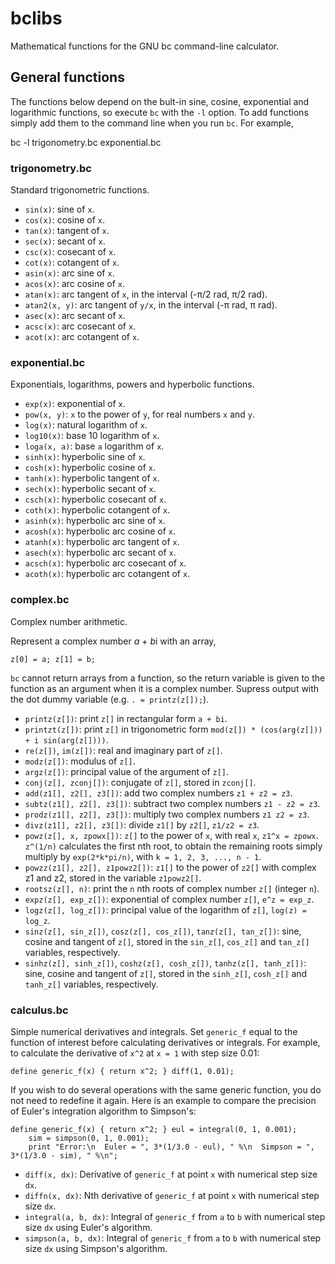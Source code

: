 # bclibs

Mathematical functions for the GNU bc command-line calculator.

## General functions

The functions below depend on the bult-in sine, cosine, exponential and
logarithmic functions, so execute ``bc`` with the ``-l`` option. To add
functions simply add them to the command line when you run ``bc``. For
example,

  bc -l trigonometry.bc exponential.bc

### trigonometry.bc

Standard trigonometric functions.

* ``sin(x)``: sine of ``x``.
* ``cos(x)``: cosine of ``x``.
* ``tan(x)``: tangent of ``x``.
* ``sec(x)``: secant of ``x``.
* ``csc(x)``: cosecant of ``x``.
* ``cot(x)``: cotangent of ``x``.
* ``asin(x)``: arc sine of ``x``.
* ``acos(x)``: arc cosine of ``x``.
* ``atan(x)``: arc tangent of ``x``, in the interval (-π/2 rad, π/2 rad).
* ``atan2(x, y)``: arc tangent of ``y/x``, in the interval (-π rad, π rad).
* ``asec(x)``: arc secant of ``x``.
* ``acsc(x)``: arc cosecant of ``x``.
* ``acot(x)``: arc cotangent of ``x``.

### exponential.bc

Exponentials, logarithms, powers and hyperbolic functions.

* ``exp(x)``: exponential of ``x``.
* ``pow(x, y)``: ``x`` to the power of ``y``, for real numbers ``x`` and ``y``.
* ``log(x)``: natural logarithm of ``x``.
* ``log10(x)``: base 10 logarithm of ``x``.
* ``loga(x, a)``: base ``a`` logarithm of ``x``.
* ``sinh(x)``: hyperbolic sine of ``x``.
* ``cosh(x)``: hyperbolic cosine of ``x``.
* ``tanh(x)``: hyperbolic tangent of ``x``.
* ``sech(x)``: hyperbolic secant of ``x``.
* ``csch(x)``: hyperbolic cosecant of ``x``.
* ``coth(x)``: hyperbolic cotangent of ``x``.
* ``asinh(x)``: hyperbolic arc sine of ``x``.
* ``acosh(x)``: hyperbolic arc cosine of ``x``.
* ``atanh(x)``: hyperbolic arc tangent of ``x``.
* ``asech(x)``: hyperbolic arc secant of ``x``.
* ``acsch(x)``: hyperbolic arc cosecant of ``x``.
* ``acoth(x)``: hyperbolic arc cotangent of ``x``.

### complex.bc

Complex number arithmetic.

Represent a complex number *a* + *b*i with an array,

	z[0] = a; z[1] = b;

``bc`` cannot return arrays from a function, so the return variable is given to
the function as an argument when it is a complex number. Supress output with
the dot dummy variable (e.g. ``. = printz(z[]);``).

* ``printz(z[])``: print ``z[]`` in rectangular form ``a + bi``.
* ``printzt(z[])``: print ``z[]`` in trigonometric form ``mod(z[]) * (cos(arg(z[])) + i sin(arg(z[])))``.
* ``re(z[])``, ``im(z[])``: real and imaginary part of ``z[]``.
* ``modz(z[])``: modulus of ``z[]``.
* ``argz(z[])``: principal value of the argument of ``z[]``.
* ``conj(z[], zconj[])``: conjugate of ``z[]``, stored in ``zconj[]``.
* ``add(z1[], z2[], z3[])``: add two complex numbers ``z1 + z2 = z3``.
* ``subtz(z1[], z2[], z3[])``: subtract two complex numbers ``z1 - z2 = z3``.
* ``prodz(z1[], z2[], z3[])``: multiply two complex numbers ``z1 z2 = z3``.
* ``divz(z1[], z2[], z3[])``: divide ``z1[]`` by ``z2[]``, ``z1/z2 = z3``.
* ``powz(z[], x, zpowx[])``: ``z[]`` to the power of ``x``, with real ``x``, ``z1^x = zpowx``.
``z^(1/n)`` calculates the first nth root, to obtain the remaining roots simply multiply by
``exp(2*k*pi/n)``, with ``k = 1, 2, 3, ..., n - 1``.
* ``powzz(z1[], z2[], z1powz2[])``: ``z1[]`` to the power of ``z2[]`` with complex z1 and z2,
stored in the variable ``z1powz2[]``.
* ``rootsz(z[], n)``: print the ``n`` nth roots of complex number ``z[]`` (integer ``n``).
* ``expz(z[], exp_z[])``: exponential of complex number ``z[]``, ``e^z = exp_z``.
* ``logz(z[], log_z[])``: principal value of the logarithm of ``z[]``, ``log(z) = log_z``.
* ``sinz(z[], sin_z[])``, ``cosz(z[], cos_z[])``, ``tanz(z[], tan_z[])``: sine, cosine and tangent
of ``z[]``, stored in the ``sin_z[]``, ``cos_z[]`` and ``tan_z[]`` variables, respectively.
* ``sinhz(z[], sinh_z[])``, ``coshz(z[], cosh_z[])``, ``tanhz(z[], tanh_z[])``: sine, cosine and tangent
of ``z[]``, stored in the ``sinh_z[]``, ``cosh_z[]`` and ``tanh_z[]`` variables, respectively.

### calculus.bc

Simple numerical derivatives and integrals. Set ``generic_f`` equal to the
function of interest before calculating derivatives or integrals. For example,
to calculate the derivative of ``x^2`` at ``x = 1`` with step size 0.01:

	define generic_f(x) { return x^2; } diff(1, 0.01);

If you wish to do several operations with the same generic function, you do
not need to redefine it again. Here is an example to compare the precision of
Euler's integration algorithm to Simpson's:

	define generic_f(x) { return x^2; } eul = integral(0, 1, 0.001);
        sim = simpson(0, 1, 0.001);
        print "Error:\n  Euler = ", 3*(1/3.0 - eul), " %\n  Simpson = ", 3*(1/3.0 - sim), " %\n";

* ``diff(x, dx)``: Derivative of ``generic_f`` at point ``x`` with numerical
step size ``dx``.
* ``diffn(x, dx)``: Nth derivative of ``generic_f`` at point ``x`` with
numerical step size ``dx``.
* ``integral(a, b, dx)``: Integral of ``generic_f`` from ``a`` to ``b`` with
numerical step size ``dx`` using Euler's algorithm.
* ``simpson(a, b, dx)``: Integral of ``generic_f`` from ``a`` to ``b`` with 
numerical step size ``dx`` using Simpson's algorithm.
